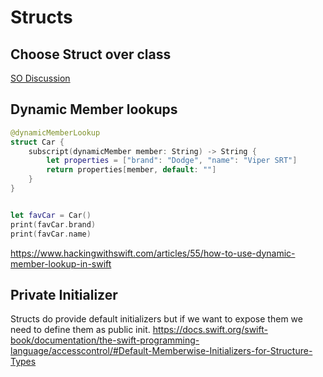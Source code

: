 # Structs


## Choose Struct over class

[SO Discussion](https://stackoverflow.com/questions/24232799/why-choose-struct-over-class/24232845)


## Dynamic Member lookups

```swift
@dynamicMemberLookup
struct Car {
    subscript(dynamicMember member: String) -> String {
        let properties = ["brand": "Dodge", "name": "Viper SRT"]
        return properties[member, default: ""]
    }
}


let favCar = Car()
print(favCar.brand)
print(favCar.name)
```
https://www.hackingwithswift.com/articles/55/how-to-use-dynamic-member-lookup-in-swift


## Private Initializer

Structs do provide default initializers but if we want to expose them we need to define them as public init.
https://docs.swift.org/swift-book/documentation/the-swift-programming-language/accesscontrol/#Default-Memberwise-Initializers-for-Structure-Types

